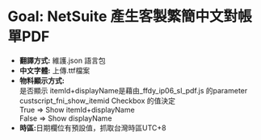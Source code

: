 <h1>Goal: NetSuite 產生客製繁簡中文對帳單PDF</h1>
<ul>
<li><strong>翻譯方式:</strong> 維護.json 語言包</li>
<li><strong>中文字體:</strong> 上傳.ttf檔案</li>
<li><strong>物料顯示方式:</strong><br>
是否顯示 itemId+displayName是藉由_ffdy_ip06_sl_pdf.js 的parameter custscript_fni_show_itemid Checkbox 的值決定
<br>True => Show itemId+displayName<br>
False => Show displayName
</li>
<li><strong>時區:</strong>日期欄位有預設值，抓取台灣時區UTC+8</li>
</ul>

